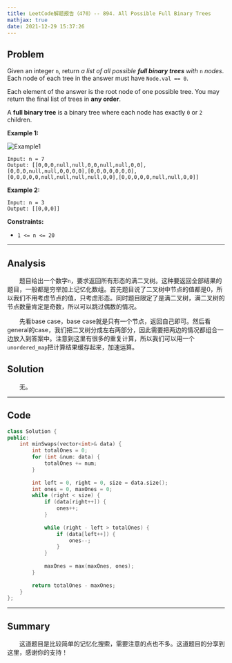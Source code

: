 ```yaml
---
title: LeetCode解题报告（470）-- 894. All Possible Full Binary Trees
mathjax: true
date: 2021-12-29 15:37:26
---
```


## Problem

Given an integer `n`, return *a list of all possible **full binary trees** with* `n` *nodes*. Each node of each tree in the answer must have `Node.val == 0`.

Each element of the answer is the root node of one possible tree. You may return the final list of trees in **any order**.

A **full binary tree** is a binary tree where each node has exactly `0` or `2` children.

<!-- more -->

**Example 1:**

![Example1](https://s3-lc-upload.s3.amazonaws.com/uploads/2018/08/22/fivetrees.png)

```
Input: n = 7
Output: [[0,0,0,null,null,0,0,null,null,0,0],[0,0,0,null,null,0,0,0,0],[0,0,0,0,0,0,0],[0,0,0,0,0,null,null,null,null,0,0],[0,0,0,0,0,null,null,0,0]]
```

**Example 2:**

```
Input: n = 3
Output: [[0,0,0]]
```



**Constraints:**

- `1 <= n <= 20`

---

## Analysis

&emsp;&emsp;题目给出一个数字`n`，要求返回所有形态的满二叉树。这种要返回全部结果的题目，一般都是穷举加上记忆化数组。首先题目说了二叉树中节点的值都是0，所以我们不用考虑节点的值，只考虑形态。同时题目限定了是满二叉树，满二叉树的节点数量肯定是奇数，所以可以跳过偶数的情况。

&emsp;&emsp;先看base case，base case就是只有一个节点，返回自己即可。然后看general的case，我们把二叉树分成左右两部分，因此需要把两边的情况都组合一边放入到答案中。注意到这里有很多的重复计算，所以我们可以用一个`unordered_map`把计算结果缓存起来，加速运算。

## Solution

&emsp;&emsp;无。

------

## Code

```c++
class Solution {
public:
    int minSwaps(vector<int>& data) {
        int totalOnes = 0;
        for (int &num: data) {
            totalOnes += num;
        }
        
        int left = 0, right = 0, size = data.size();
        int ones = 0, maxOnes = 0;
        while (right < size) {
            if (data[right++]) {
                ones++;
            }
            
            while (right - left > totalOnes) {
                if (data[left++]) {
                    ones--;
                }
            }
            
            maxOnes = max(maxOnes, ones);
        }
        
        return totalOnes - maxOnes;
    }
};
```

------

## Summary

&emsp;&emsp;这道题目是比较简单的记忆化搜索，需要注意的点也不多。这道题目的分享到这里，感谢你的支持！
